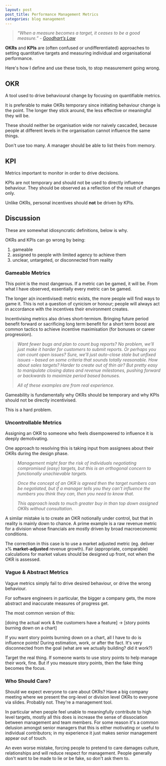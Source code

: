 ```yaml
---
layout: post
post_title: Performance Management Metrics
categories: blog management
---
```

> *“When a measure becomes a target, it ceases to be a good measure.” - [Goodhart’s Law](https://en.wikipedia.org/wiki/Goodhart%27s_law)*

**OKRs** and **KPIs** are (often confused or undifferentiated) approaches to setting quantitative targets and measuring individual and organisational performance.

Here's how I define and use these tools, to stop measurement going wrong.

## OKR

A tool used to drive behavioural change by focusing on quantifiable metrics.

It is preferable to make OKRs temporary since initiating behaviour change is the point. The longer they stick around, the less effective or meaningful they will be.

These should neither be organisation wide nor naively cascaded, because people at different levels in the organisation cannot influence the same things.

Don't use too many. A manager should be able to list theirs from memory.

## KPI

Metrics important to monitor in order to drive decisions.

KPIs are not temporary and should not be used to directly influence behaviour. They should be observed as a reflection of the result of changes only.

Unlike OKRs, personal incentives should **not** be driven by KPIs.

## Discussion

These are somewhat idiosyncratic definitions, below is why.

OKRs and KPIs can go wrong by being:

1. gameable
1. assigned to people with limited agency to achieve them
1. unclear, untargeted, or disconnected from reality

### Gameable Metrics

This point is the most dangerous. If a metric can be gamed, it will be. From what I have observed, essentially every metric can be gamed.

The longer a(n incentivised) metric exists, the more people will find ways to game it. This is not a question of cynicism or honour; people will always act in accordance with the incentives their environment creates.

Incentivising metrics also drives short-termism. Bringing future period benefit forward or sacrificing long term benefit for a short term boost are common tactics to achieve incentive maximisation (for bonuses or career progression).

> _Want fewer bugs and plan to count bug reports? No problem, we'll just make it harder for customers to submit reports. Or perhaps you can count open issues? Sure, we'll just auto-close stale but unfixed issues – based on some criteria that sounds totally reasonable. How about sales targets? Harder to create out of thin air? But pretty easy to manipulate closing dates and revenue milestones, pushing forward or backwards to maximize period based bonuses._
>
> _All of these examples are from real experience._

Gameability is fundamentally why OKRs should be temporary and why KPIs should not be directly incentivised.

This is a hard problem.

### Uncontrollable Metrics

Assigning an OKR to someone who feels disempowered to influence it is deeply demotivating.

One approach to resolving this is taking input from assignees about their OKRs during the design phase.

> _Management might fear the risk of individuals negotiating compromised (easy) targets, but this is an orthogonal concern to functionally unachievable targets._
>
> _Once the concept of an OKR is agreed then the target numbers can be negotiated, but if a manager tells you they can't influence the numbers you think they can, then you need to know that._
>
> _This approach leads to much greater buy in than top down assigned OKRs without consultation._

A similar mistake is to create an OKR notionally under control, but that in reality is mainly down to chance. A prime example is a raw revenue metric for a division whose financials are mostly driven by broad macroeconomic conditions.

The correction in this case is to use a market adjusted metric (eg. deliver x% **market-adjusted** revenue growth). Fair (appropriate, comparable) calculations for market values should be designed up front, not when the OKR is assessed.


### Vague & Abstract Metrics

Vague metrics simply fail to drive desired behaviour, or drive the wrong behaviour.

For software engineers in particular, the bigger a company gets, the more abstract and inaccurate measures of progress get.

The most common version of this:

[doing the actual work & the customers have a feature] → [story points burning down on a chart]

If you want story points burning down on a chart, all I have to do is influence points! During estimation, work, or after the fact. It's very disconnected from the goal (what are we actually building? did it work?)

Target the real thing. If someone wants to use story points to help manage their work, fine. But if you measure story points, then the fake thing becomes the focus.


### Who Should Care?

Should we expect everyone to care about OKRs? Have a big company meeting where we present the org-level or division level OKRs to everyone via slides. Probably not. They're a management tool.

In particular when people feel unable to meaningfully contribute to high level targets, mostly all this does is increase the sense of dissociation between management and team members. For some reason it's a common delusion amongst senior managers that this is either motivating or useful to individual contributors; in my experience it just makes senior management appear out of touch.

An even worse mistake, forcing people to pretend to care damages culture, relationships and will reduce respect for management. People generally don't want to be made to lie or be fake, so don't ask them to.
